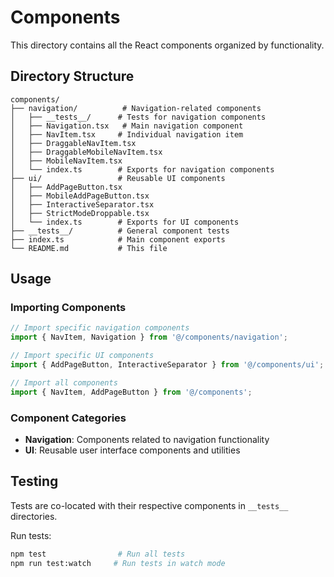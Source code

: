 # Components

This directory contains all the React components organized by functionality.

## Directory Structure

```
components/
├── navigation/          # Navigation-related components
│   ├── __tests__/      # Tests for navigation components  
│   ├── Navigation.tsx   # Main navigation component
│   ├── NavItem.tsx     # Individual navigation item
│   ├── DraggableNavItem.tsx
│   ├── DraggableMobileNavItem.tsx
│   ├── MobileNavItem.tsx
│   └── index.ts        # Exports for navigation components
├── ui/                 # Reusable UI components
│   ├── AddPageButton.tsx
│   ├── MobileAddPageButton.tsx
│   ├── InteractiveSeparator.tsx
│   ├── StrictModeDroppable.tsx
│   └── index.ts        # Exports for UI components
├── __tests__/          # General component tests
├── index.ts            # Main component exports
└── README.md           # This file
```

## Usage

### Importing Components

```typescript
// Import specific navigation components
import { NavItem, Navigation } from '@/components/navigation';

// Import specific UI components  
import { AddPageButton, InteractiveSeparator } from '@/components/ui';

// Import all components
import { NavItem, AddPageButton } from '@/components';
```

### Component Categories

- **Navigation**: Components related to navigation functionality
- **UI**: Reusable user interface components and utilities

## Testing

Tests are co-located with their respective components in `__tests__` directories.

Run tests:
```bash
npm test                # Run all tests
npm run test:watch     # Run tests in watch mode
``` 